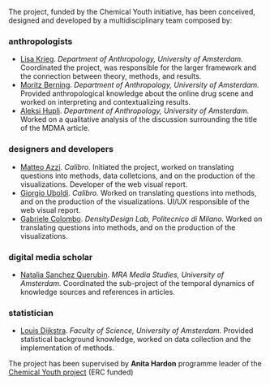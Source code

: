 The project, funded by the Chemical Youth initiative, has been conceived, designed and developed by a multidisciplinary team composed by:

### anthropologists

* [Lisa Krieg](https://chemicalyouth.org/team/lisa-jenny-krieg). _Department of Anthropology, University of Amsterdam._ Coordinated the project, was responsible for the larger framework and the connection between theory, methods, and results.
* [Moritz Berning](https://chemicalyouth.org/team/moritz-berning). _Department of Anthropology, University of Amsterdam._ Provided anthropological knowledge about the online drug scene and worked on interpreting and contextualizing results.
* [Aleksi Hupli](https://chemicalyouth.org/team/aleksi-hupli). _Department of Anthropology, University of Amsterdam._ Worked on a qualitative analysis of the discussion surrounding the title of the MDMA article.

### designers and developers

* [Matteo Azzi](http://calib.ro/). _Calibro._ Initiated the project, worked on translating questions into methods, data colletcions, and on the production of the visualizations. Developer of the web visual report.
* [Giorgio Uboldi](http://calib.ro/). _Calibro._ Worked on translating questions into methods, and on the production of the visualizations. UI/UX responsible of the web visual report.
* [Gabriele Colombo](http://www.densitydesign.org/person/gabriele-colombo/). _DensityDesign Lab, Politecnico di Milano._ Worked on translating questions into methods, and on the production of the visualizations.

### digital media scholar

* [Natalia Sanchez Querubin](http://www.uva.nl/over-de-uva/organisatie/medewerkers/content/s/a/n.sanchezquerubin/n.sanchezquerubin.html). _MRA Media Studies, University of Amsterdam._ Coordinated the sub-project of the temporal dynamics of knowledge sources and references in articles.

### statistician

* [Louis Dijkstra](http://www.uva.nl/en/about-the-uva/organisation/staff-members/content/d/i/l.j.dijkstra/l.j.dijkstra.html). _Faculty of Science, University of Amsterdam._ Provided statistical background knowledge, worked on data collection and the implementation of methods.

The project has been supervised by **Anita Hardon** programme leader of the [Chemical Youth project](https://chemicalyouth.org/) (ERC funded)

